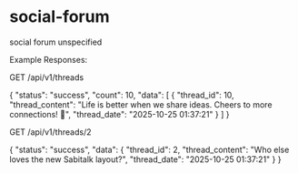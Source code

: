 # social-forum
social forum unspecified

Example Responses:

GET /api/v1/threads

{
  "status": "success",
  "count": 10,
  "data": [
    {
      "thread_id": 10,
      "thread_content": "Life is better when we share ideas. Cheers to more connections! 🥂",
      "thread_date": "2025-10-25 01:37:21"
    }
  ]
}


GET /api/v1/threads/2

{
  "status": "success",
  "data": {
    "thread_id": 2,
    "thread_content": "Who else loves the new Sabitalk layout?",
    "thread_date": "2025-10-25 01:37:21"
  }
}

